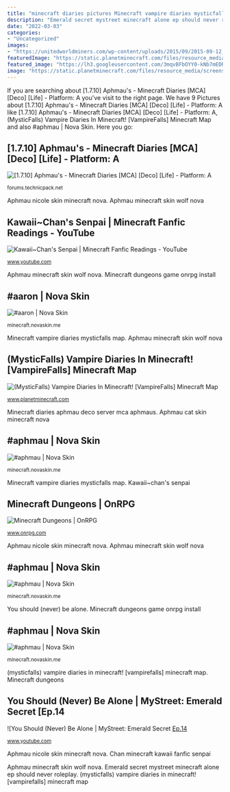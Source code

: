 ```yaml
---
title: "minecraft diaries pictures Minecraft vampire diaries mysticfalls map"
description: "Emerald secret mystreet minecraft alone ep should never roleplay"
date: "2022-03-03"
categories:
- "Uncategorized"
images:
- "https://unitedworldminers.com/wp-content/uploads/2015/09/2015-09-12_19.56.02.png"
featuredImage: "https://static.planetminecraft.com/files/resource_media/screenshot/1505/2014-08-05_2023428578187.jpg"
featured_image: "https://lh3.googleusercontent.com/3mqvBFbOYY0-kNb7mEDRVikOIzm_LJHnpqpxaVa72h2qDzfY8WLZJcSjsXsLYvGKU4Hs3CEogiiSZL02DLeNUw=s400"
image: "https://static.planetminecraft.com/files/resource_media/screenshot/1505/2014-08-05_2023428578187.jpg"
---
```


If you are searching about [1.7.10] Aphmau&#039;s - Minecraft Diaries [MCA] [Deco] [Life] - Platform: A you've visit to the right page. We have 9 Pictures about [1.7.10] Aphmau&#039;s - Minecraft Diaries [MCA] [Deco] [Life] - Platform: A like [1.7.10] Aphmau&#039;s - Minecraft Diaries [MCA] [Deco] [Life] - Platform: A, (MysticFalls) Vampire Diaries In Minecraft! [VampireFalls] Minecraft Map and also #aphmau | Nova Skin. Here you go:

## [1.7.10] Aphmau&#039;s - Minecraft Diaries [MCA] [Deco] [Life] - Platform: A

![[1.7.10] Aphmau&#039;s - Minecraft Diaries [MCA] [Deco] [Life] - Platform: A](https://unitedworldminers.com/wp-content/uploads/2015/09/2015-09-12_19.56.02.png "(mysticfalls) vampire diaries in minecraft! [vampirefalls] minecraft map")

<small>forums.technicpack.net</small>

Aphmau nicole skin minecraft nova. Aphmau minecraft skin wolf nova

## Kawaii~Chan&#039;s Senpai | Minecraft Fanfic Readings - YouTube

![Kawaii~Chan&#039;s Senpai | Minecraft Fanfic Readings - YouTube](https://i.ytimg.com/vi/WB-r7xWvMB8/maxresdefault.jpg "Minecraft dungeons game onrpg install")

<small>www.youtube.com</small>

Aphmau minecraft skin wolf nova. Minecraft dungeons game onrpg install

## #aaron | Nova Skin

![#aaron | Nova Skin](https://lh3.googleusercontent.com/u3cOE8tobcPtvuawRwBAMqFpI17Xuc_HptPN5tKLfwVKETqSVP85QQ1sa6kl304olf_JPjW6cKinT1e8xgKiPg=s400 "Aphmau aaron skin minecraft nova")

<small>minecraft.novaskin.me</small>

Minecraft vampire diaries mysticfalls map. Aphmau minecraft skin wolf nova

## (MysticFalls) Vampire Diaries In Minecraft! [VampireFalls] Minecraft Map

![(MysticFalls) Vampire Diaries In Minecraft! [VampireFalls] Minecraft Map](https://static.planetminecraft.com/files/resource_media/screenshot/1505/2014-08-05_2023428578187.jpg "Emerald secret mystreet minecraft alone ep should never roleplay")

<small>www.planetminecraft.com</small>

Minecraft diaries aphmau deco server mca aphmaus. Aphmau cat skin minecraft nova

## #aphmau | Nova Skin

![#aphmau | Nova Skin](https://lh3.googleusercontent.com/Qs3ybgyNIY-uaEcXCnl5UiI0I4EdIVAsqWP49Vm1XOSGeiWaJTIMefFIB4PUcDnC-rTdD6ZbtMCsVn_pijme=s400 "Minecraft dungeons")

<small>minecraft.novaskin.me</small>

Minecraft vampire diaries mysticfalls map. Kawaii~chan&#039;s senpai

## Minecraft Dungeons | OnRPG

![Minecraft Dungeons | OnRPG](https://www.onrpg.com/wp-content/gallery/Minecraft-Dungeons/Minecraft-Dungeons-Screenshot-10.jpg "Aphmau nicole skin minecraft nova")

<small>www.onrpg.com</small>

Aphmau nicole skin minecraft nova. Aphmau minecraft skin wolf nova

## #aphmau | Nova Skin

![#aphmau | Nova Skin](https://lh3.googleusercontent.com/3mqvBFbOYY0-kNb7mEDRVikOIzm_LJHnpqpxaVa72h2qDzfY8WLZJcSjsXsLYvGKU4Hs3CEogiiSZL02DLeNUw=s400 "Minecraft dungeons")

<small>minecraft.novaskin.me</small>

You should (never) be alone. Minecraft dungeons game onrpg install

## #aphmau | Nova Skin

![#aphmau | Nova Skin](http://lh3.googleusercontent.com/ZMja12MErFRX6V32Yb4PtE0xDVC4dPCt68sakJE4BI5Yy4fA65Rdwv0ceeAnjrn1FLJI50uRDAALyZS-CagZQQ=s400 "(mysticfalls) vampire diaries in minecraft! [vampirefalls] minecraft map")

<small>minecraft.novaskin.me</small>

(mysticfalls) vampire diaries in minecraft! [vampirefalls] minecraft map. Minecraft dungeons

## You Should (Never) Be Alone | MyStreet: Emerald Secret [Ep.14

![You Should (Never) Be Alone | MyStreet: Emerald Secret [Ep.14](https://i.ytimg.com/vi/D1s9H3sASig/maxresdefault.jpg "Emerald secret mystreet minecraft alone ep should never roleplay")

<small>www.youtube.com</small>

Aphmau nicole skin minecraft nova. Chan minecraft kawaii fanfic senpai

Aphmau minecraft skin wolf nova. Emerald secret mystreet minecraft alone ep should never roleplay. (mysticfalls) vampire diaries in minecraft! [vampirefalls] minecraft map
